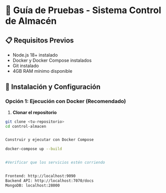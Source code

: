 # 🧪 Guía de Pruebas - Sistema Control de Almacén

## 📋 Requisitos Previos

- Node.js 18+ instalado
- Docker y Docker Compose instalados
- Git instalado
- 4GB RAM mínimo disponible

## 🚀 Instalación y Configuración

### Opción 1: Ejecución con Docker (Recomendado)

1. **Clonar el repositorio**
```bash
git clone <tu-repositorio>
cd control-almacen


Construir y ejecutar con Docker Compose

docker-compose up --build


#Verificar que los servicios estén corriendo


Frontend: http://localhost:9090
Backend API: http://localhost:7070/docs
MongoDB: localhost:28000